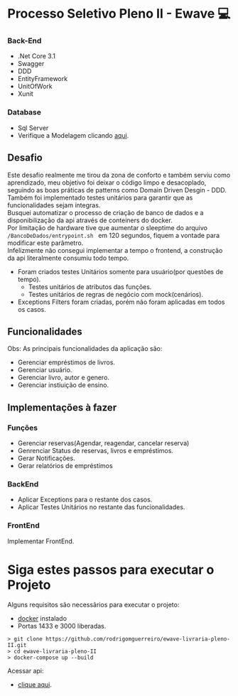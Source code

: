 # Processo Seletivo Pleno II - Ewave <g-emoji class="g-emoji" alias="computer" fallback-src="https://github.githubassets.com/images/icons/emoji/unicode/1f4bb.png">💻</g-emoji> 


### Back-End
- .Net Core 3.1
- Swagger
- DDD
- EntityFramework
- UnitOfWork 
- Xunit

### Database
- Sql Server 
- Verifique a Modelagem clicando [aqui](https://dbdesigner.page.link/3ewUebnKJSJX1wCy9).

## Desafio
Este desafio realmente me tirou da zona de conforto e também serviu como aprendizado, meu objetivo foi deixar o código limpo e desacoplado, seguindo as boas práticas de patterns como Domain Driven Desgin - DDD.<br/>
Também foi implementado testes unitários para garantir que as funcionalidades sejam íntegras.<br/>
Busquei automatizar o processo de criação de banco de dados e a disponibilização da api através de conteiners do docker.<br/>
Por limitação de hardware tive que aumentar o sleeptime do arquivo ```/BancoDeDados/entrypoint.sh ``` em 120 segundos, fiquem a vontade para modificar este parâmetro.<br/>
Infelizmente não consegui implementar a tempo o frontend, a construção da api literalmente consumiu todo tempo.
- Foram criados testes Unitários somente para usuário(por questões de tempo).
    - Testes unitários de atributos das funções.
    - Testes unitários de regras de negócio com mock(cenários).
- Exceptions Filters foram criadas, porém não foram aplicadas em todos os casos.


## Funcionalidades
Obs: As principais funcionalidades da aplicação são: 
- Gerenciar empréstimos de livros.
- Gerenciar  usuário.
- Gerenciar livro, autor e genero.
- Gerenciar instiuição de ensino.

## Implementações à fazer

### Funções
- Gerenciar reservas(Agendar, reagendar, cancelar reserva)
- Genrenciar Status de reservas, livros e empréstimos.
- Gerar Notificações.
- Gerar relatórios de empréstimos

### BackEnd
- Aplicar Exceptions para o restante dos casos.
- Aplicar Testes Unitários no restante das funcionalidades.

### FrontEnd
Implementar FrontEnd.

# Siga estes passos para executar o Projeto

Alguns requisitos são necessãrios para executar o projeto:
- [docker](https://www.docker.com/get-started  "docker") instalado
- Portas 1433 e 3000 liberadas.
```
> git clone https://github.com/rodrigomguerreiro/ewave-livraria-pleno-II.git
> cd ewave-livraria-pleno-II
> docker-compose up --build
```
Acessar api:
- [clique aqui](http://localhost:3000/swagger  "aqui").

 